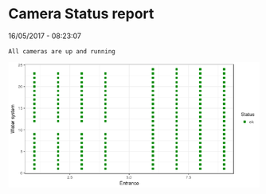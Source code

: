 Camera Status report
================
16/05/2017 - 08:23:07

    All cameras are up and running

![](camreport_files/figure-markdown_github/unnamed-chunk-2-1.png)
